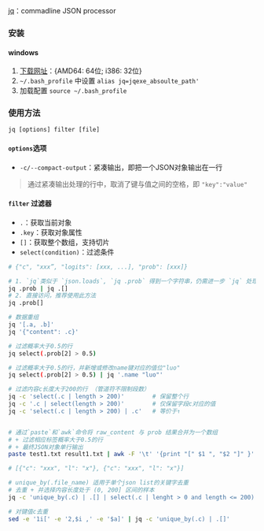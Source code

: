 [jq](https://jqlang.github.io/jq/manual/)：commadline JSON processor

### 安装

#### windows
1. [下载网址](https://jqlang.github.io/jq/download/)：{AMD64: 64位; i386: 32位}
2. `~/.bash_profile` 中设置 `alias jq=jqexe_absoulte_path'`
3. 加载配置 `source ~/.bash_profile`


### 使用方法
`jq [options] filter [file]`

#### `options`选项
- `-c/--compact-output`：紧凑输出，即把一个JSON对象输出在一行
> 通过紧凑输出处理的行中，取消了键与值之间的空格，即 `"key":"value"`
#### `filter` 过滤器
- `.`：获取当前对象
- `.key`：获取对象属性
- `[]`：获取整个数组，支持切片
- `select(condition)`：过滤条件
  
```bash
# {"c", "xxx”, "logits": [xxx, ...], "prob": [xxx]}

# 1. `jq`类似于 `json.loads`, `jq .prob` 得到一个字符串，仍需进一步 `jq` 处理
jq .prob | jq .[]
# 2. 直接访问，推荐使用此方法
jq .prob[]

# 数据重组
jq '[.a, .b]'
jq '{"content": .c}'

# 过滤概率大于0.5的行
jq select(.prob[2] > 0.5)

# 过滤概率大于0.5的行，并新增或修改name键对应的值位"luo"
jq select(.prob[2] > 0.5) | jq '.name "luo"'

# 过滤内容c长度大于200的行 （管道符不限制段数）
jq -c 'select(.c | length > 200)'        # 保留整个行
jq -c '.c | select(length > 200)'        # 仅保留字段c对应的值
jq -c 'select(.c | length > 200) | .c'   # 等价于↑


# 通过`paste`和`awk`命令将 raw_content 与 prob 结果合并为一个数组
# + 过滤相应标签概率大于0.5的行
# + 最终JSON对象单行输出
paste test1.txt result1.txt | awk -F '\t' '{print "[" $1 ", "$2 "]" }' | jq -c 'select(.[1].prob[1] > 0.5)'

# [{"c": "xxx", "l": "x"}, {"c": "xxx", "l": "x"}]

# unique_by(.file_name) 适用于单个json list的关键字去重
# 去重 + 并选择内容长度处于 (0, 200] 区间的样本
jq -c 'unique_by(.c) | .[] | select(.c | lenght > 0 and length <= 200)'

# 对键值c去重
sed -e '1i[' -e '2,$i ,' -e '$a]' | jq -c 'unique_by(.c) | .[]'
```